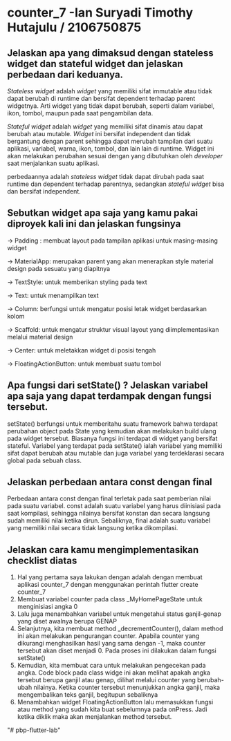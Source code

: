 # counter_7 -Ian Suryadi Timothy Hutajulu / 2106750875


## Jelaskan apa yang dimaksud dengan stateless widget dan stateful widget dan jelaskan perbedaan dari keduanya.
_Stateless widget_ adalah _widget_ yang memiliki sifat immutable atau tidak dapat berubah di runtime dan bersifat dependent terhadap parent widgetnya. Arti widget yang tidak dapat berubah, seperti dalam variabel, ikon, tombol, maupun pada saat pengambilan data.

_Stateful widget_ adalah _widget_ yang memiliki sifat dinamis atau dapat berubah atau mutable. _Widget_ ini bersifat independent dan tidak bergantung dengan parent sehingga dapat merubah tampilan dari suatu aplikasi, variabel, warna, ikon, tombol, dan lain lain di runtime. Widget ini akan melakukan perubahan sesuai dengan yang dibutuhkan oleh _developer_ saat menjalankan suatu aplikasi.

perbedaannya adalah _stateless widget_ tidak dapat dirubah pada saat runtime dan dependent terhadap parentnya, sedangkan _stateful widget_ bisa dan bersifat independent.

## Sebutkan widget apa saja yang kamu pakai diproyek kali ini dan jelaskan fungsinya

-> Padding : membuat layout pada tampilan aplikasi untuk masing-masing widget

-> MaterialApp: merupakan parent yang akan menerapkan style material design pada sesuatu yang diapitnya

-> TextStyle: untuk memberikan styling pada text

-> Text: untuk menampilkan text 

-> Column: berfungsi untuk mengatur posisi letak widget berdasarkan kolom

-> Scaffold: untuk mengatur struktur visual layout yang diimplementasikan melalui material design

-> Center: untuk meletakkan widget di posisi tengah

-> FloatingActionButton: untuk membuat suatu tombol

## Apa fungsi dari setState() ? Jelaskan variabel apa saja yang dapat terdampak dengan fungsi tersebut.
setState() berfungsi untuk memberitahu suatu framework bahwa terdapat perubahan object pada State yang kemudian akan melakukan build ulang pada widget tersebut. Biasanya fungsi ini terdapat di widget yang bersifat stateful. Variabel yang terdapat pada setState() ialah variabel yang memiliki sifat dapat berubah atau mutable dan juga variabel yang terdeklarasi secara global pada sebuah class.

## Jelaskan perbedaan antara const dengan final
Perbedaan antara const dengan final terletak pada saat pemberian nilai pada suatu variabel. const adalah suatu variabel yang harus diinisiasi pada saat kompilasi, sehingga nilainya bersifat konstan dan secara langsung sudah memiliki nilai ketika dirun. Sebaliknya, final adalah suatu variabel yang memiliki nilai secara tidak langsung ketika dikompilasi. 

## Jelaskan cara kamu mengimplementasikan checklist diatas
1. Hal yang pertama saya lakukan dengan adalah dengan membuat aplikasi counter_7 dengan menggunakan perintah flutter create counter_7
2. Membuat variabel counter pada class _MyHomePageState untuk menginisiasi angka 0
3. Lalu juga menambahkan variabel untuk mengetahui status ganjil-genap yang diset awalnya berupa GENAP
4. Selanjutnya, kita membuat method _decrementCounter(), dalam method ini akan melakukan pengurangan counter. Apabila counter yang dikurangi menghasilkan hasil yang sama dengan -1, maka counter tersebut akan diset menjadi 0. Pada proses ini dilakukan dalam fungsi setState()
5. Kemudian, kita membuat cara untuk melakukan pengecekan pada angka. Code block pada class widge ini akan melihat apakah angka tersebut berupa ganjil atau genap, dilihat melalui counter yang berubah-ubah nilainya. Ketika counter tersebut menunjukkan angka ganjil, maka mengembalikan teks ganjil, begitupun sebaliknya
7. Menambahkan widget FloatingActionButton lalu memasukkan fungsi atau method yang sudah kita buat sebelumnya pada onPress. Jadi ketika diklik maka akan menjalankan method tersebut.










"# pbp-flutter-lab" 
